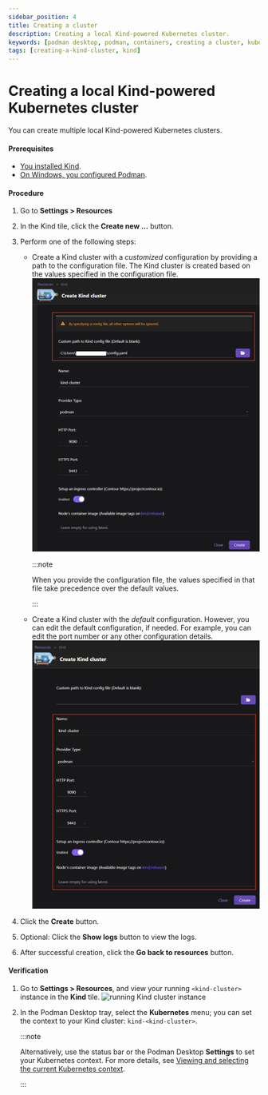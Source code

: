 ```yaml
---
sidebar_position: 4
title: Creating a cluster
description: Creating a local Kind-powered Kubernetes cluster.
keywords: [podman desktop, podman, containers, creating a cluster, kubernetes, kind]
tags: [creating-a-kind-cluster, kind]
---
```


# Creating a local Kind-powered Kubernetes cluster

You can create multiple local Kind-powered Kubernetes clusters.

#### Prerequisites

- [You installed Kind](/docs/kind/installing).
- [On Windows, you configured Podman](/docs/kind/configuring-podman-for-kind-on-windows).

#### Procedure

1. Go to **<Icon icon="fa-solid fa-cog" size="lg" /> Settings > Resources**
1. In the Kind tile, click the **Create new ...** button.
1. Perform one of the following steps:

   - Create a Kind cluster with a _customized_ configuration by providing a path to the configuration file. The Kind cluster is created based on the values specified in the configuration file.
     ![creating a Kind cluster with custom configuration](img/kind-cluster-with-custom-configuration.png)

     :::note

     When you provide the configuration file, the values specified in that file take precedence over the default values.

     :::

   - Create a Kind cluster with the _default_ configuration. However, you can edit the default configuration, if needed. For example, you can edit the port number or any other configuration details.
     ![creating a Kind cluster with default configuration](img/kind-cluster-with-default-configuration.png)

1. Click the **Create** button.
1. Optional: Click the **Show logs** button to view the logs.
1. After successful creation, click the **Go back to resources** button.

#### Verification

1. Go to **<Icon icon="fa-solid fa-cog" size="lg" /> Settings > Resources**, and view your running `<kind-cluster>` instance in the **Kind** tile.
   ![running Kind cluster instance](img/kind-cluster-running.png)
1. In the Podman Desktop tray, select the **Kubernetes** menu; you can set the context to your Kind cluster: `kind-<kind-cluster>`.

   :::note

   Alternatively, use the status bar or the Podman Desktop **Settings** to set your Kubernetes context. For more details, see [Viewing and selecting the current Kubernetes context](/docs/kubernetes/viewing-and-selecting-current-kubernetes-context).

   :::

